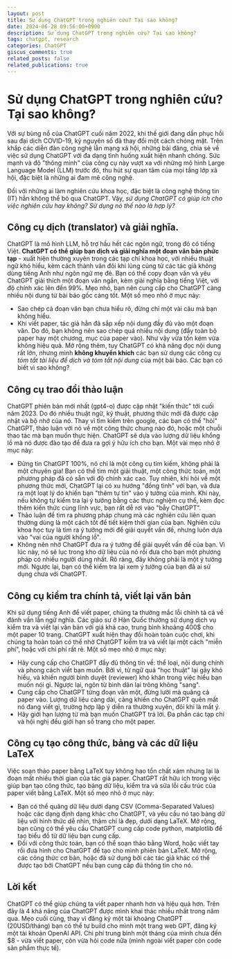 ```yaml
---
layout: post
title: Sử dụng ChatGPT trong nghiên cứu? Tại sao không?
date: 2024-06-28 09:56:00+0900
description: Sử dụng ChatGPT trong nghiên cứu? Tại sao không?
tags: chatgpt, research
categories: ChatGPT
giscus_comments: true
related_posts: false
related_publications: true
---
```


# Sử dụng ChatGPT trong nghiên cứu? Tại sao không?

Với sự bùng nổ của ChatGPT cuối năm 2022, khi thế giới đang dần phục hồi sau đại dịch COVID-19, kỷ nguyên số đã thay đổi một cách chóng mặt. Trên khắp các diễn đàn công nghệ lẫn mạng xã hội, những bài đăng, chia sẻ về việc sử dụng ChatGPT với đa dạng tình huống xuất hiện nhanh chóng. Sức mạnh và độ "thông minh" của công cụ này vượt xa với những mô hình Large Language Model (LLM) trước đó, thu hút sự quan tâm của mọi tầng lớp xã hội, đặc biệt là những ai đam mê công nghệ.

Đối với những ai làm nghiên cứu khoa học, đặc biệt là công nghệ thông tin (IT) hẳn không thể bỏ qua ChatGPT. Vậy, *sử dụng ChatGPT có giúp ích cho việc nghiên cứu hay không? Sử dụng nó thế nào là hợp lý?*


## Công cụ dịch (translator) và giải nghĩa.

ChatGPT là mô hình LLM, hỗ trợ hầu hết các ngôn ngữ, trong đó có tiếng Việt. **ChatGPT có thể giúp bạn dịch và giải nghĩa một đoạn văn bản phức tạp** - xuất hiện thường xuyên trong các tạp chí khoa học, với nhiều thuật ngữ khó hiểu, kèm cách thành văn đôi khi lủng củng từ các tác giả không dùng tiếng Anh như ngôn ngữ mẹ đẻ. Bạn có thể copy đoạn văn và yêu ChatGPT giải thích một đoạn văn ngắn, kèm giải nghĩa bằng tiếng Việt, với độ chính xác lên đến 99%. Mẹo nhỏ, bạn nên cung cấp cho ChatGPT càng nhiều nội dung từ bài báo gốc càng tốt. Một số mẹo nhỏ ở mục này:

- Sao chép cả đoạn văn bạn chưa hiểu rõ, đừng chỉ một vài câu mà bạn không hiểu.
- Khi viết paper, tác giả hẳn đã sắp xếp nội dung đầy đủ vào một đoạn văn. Do đó, bạn không nên sao chép quá nhiều nội dung (đẩy toàn bộ paper hay một chương, mục của paper vào). Như vậy vừa tốn kém vừa không hiệu quả. Mở rộng thêm, tuy ChatGPT có khả năng đọc nội dung rất lớn, nhưng mình **không khuyến khích** các bạn sử dụng các công cụ *tóm tắt tài liệu để dịch và tóm tắt nội dung* của một bài báo. Các bạn có biết vì sao không?


## Công cụ trao đổi thảo luận

ChatGPT phiên bản mới nhất (gpt4-o) được cập nhật "kiến thức" tới cuối năm 2023. Do đó nhiều thuật ngữ, kỹ thuật, phương thức mới đã được cập nhật và bộ nhớ của nó. Thay vì tìm kiếm trên google, các bạn có thể "hỏi" ChatGPT, thảo luận với nó về một công thức chung nào đó, hoặc một chuỗi thao tác mà bạn muốn thực hiện. ChatGPT sẽ dựa vào lượng dữ liệu khổng lồ mà nó được đào tạo để đưa ra gợi ý hữu ích cho bạn. Một vài mẹo nhỏ ở mục này:

- Đừng tin ChatGPT 100%, nó chỉ là một công cụ tìm kiếm, không phải là một chuyên gia! Bạn có thể tìm một giải thuật, một công thức toán, một phương pháp đã có sẵn với độ chính xác cao. Tuy nhiên, khi hỏi về một phương thức mới, ChatGPT lại có xu hướng "đồng tình" với bạn, và đưa ra một loạt lý do khiến bạn "thêm tự tin" vào ý tưởng của mình. Khi này, nếu không tự kiểm tra lại ý tưởng bằng các thực nghiệm cụ thể, kèm đọc thêm kiến thức cùng lĩnh vực, bạn rất dễ rơi vào "bẫy ChatGPT".
- Thảo luận để tìm ra phương pháp chung mà các nghiên cứu liên quan thường dùng là một cách tốt để tiết kiệm thời gian của bạn. Nghiên cứu khoa học tuy là tìm ra ý tưởng mới để giải quyết vấn đề, nhưng luôn dựa vào "vai của người khổng lồ".
- Không nên nhờ ChatGPT đưa ra ý tưởng để giải quyết vấn đề của bạn. Vì lúc này, nó sẽ lục trong kho dữ liệu của nó rồi đưa cho bạn một phương pháp có nhiều người dùng nhất. Rõ ràng, đây không phải là một ý tưởng mới. Ngược lại, bạn có thể kiểm tra lại xem ý tưởng của bạn đã ai sử dụng chưa với ChatGPT.


## Công cụ kiểm tra chính tả, viết lại văn bản

Khi sử dụng tiếng Anh để viết paper, chúng ta thường mắc lỗi chính tả cả về đánh vần lẫn ngữ nghĩa. Các giáo sư ở Hàn Quốc thường sử dụng dịch vụ kiểm tra và viết lại văn bản với giá khá cao, trung bình khoảng 400$ cho một paper 10 trang. ChatGPT xuất hiện thay đổi hoàn toàn cuộc chơi, khi chúng ta hoàn toàn có thể nhờ ChatGPT kiểm tra và viết lại một cách "miễn phí", hoặc với chi phí rất rẻ. Một số mẹo nhỏ ở mục này:

- Hãy cung cấp cho ChatGPT đầy đủ thông tin về: thể loại, nội dung chính và phong cách viết bạn muốn. Bởi vì, từ ngữ quá "học thuật" lại gây khó hiểu, và khiến người bình duyệt (reviewer) khó khăn trong việc hiểu bạn muốn nói gì. Ngược lại, ngôn từ bình dân lại trông không "sang".
- Cung cấp cho ChatGPT từng đoạn văn một, đừng lười mà quăng cả paper vào. Lượng dữ liệu càng dài, càng khiến cho ChatGPT quên mất nó đang viết gì, trường hợp lặp ý diễn ra thường xuyên, đôi khi là mất ý.
- Hãy giới hạn lượng từ mà bạn muốn ChatGPT trả lời. Đa phần các tạp chí và hội nghị đều giới hạn số trang cho một paper.


## Công cụ tạo công thức, bảng và các dữ liệu LaTeX

Việc soạn thảo paper bằng LaTeX tuy không hao tổn chất xám nhưng lại là đoạn mất nhiều thời gian của tác giả paper. ChatGPT rất hữu ích trong việc giúp bạn tạo công thức, tạo bảng dữ liệu, kiểm tra và sửa lỗi cấu trúc của paper viết bằng LaTeX. Một số mẹo nhỏ ở mục này:

- Bạn có thể quăng dữ liệu dưới dạng CSV (Comma-Separated Values) hoặc các dạng định dạng khác cho ChatGPT, và yêu cầu nó tạo bảng dữ liệu với hình thức dễ nhìn, thậm chí là đẹp, dưới dạng LaTeX. Mở rộng, bạn cũng có thể yêu cầu ChatGPT cung cấp code python, matplotlib để tạo biểu đồ từ dữ liệu bạn cung cấp.
- Đối với công thức toán, bạn có thể soạn thảo bằng Word, hoặc viết tay rồi đưa hình cho ChatGPT để tạo cho mình phiên bản LaTeX. Mở rộng, các công thức cơ bản, hoặc đã sử dụng bởi các tác giả khác có thể được tạo bởi ChatGPT nếu bạn cung cấp đủ thông tin cho nó.


## Lời kết

ChatGPT có thể giúp chúng ta viết paper nhanh hơn và hiệu quả hơn. Trên đây là 4 khả năng của ChatGPT được mình khai thác nhiều nhất trong năm qua. Mẹo cuối cùng, thay vì đăng ký một tài khoảng ChatGPT (20USD/tháng) bạn có thể tự build cho mình một trang web GPT, đăng ký một tài khoản OpenAI API. Chi phí trung bình một tháng của mình chưa đến $8 - vừa viết paper, còn vừa hỏi code nữa (mình ngoài viết paper còn code sản phẩm thực tế).
